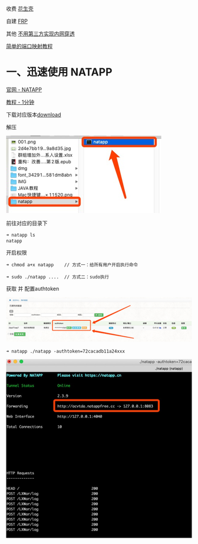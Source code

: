 



收费 [花生壳](https://b.oray.com/)

自建 [FRP](https://github.com/fatedier/frp)

其他 [不用第三方实现内网穿透](https://blog.csdn.net/qq_37063860/article/details/83119887)

[简单的端口映射教程](https://zhuanlan.zhihu.com/p/43233032)





# 一、迅速使用 NATAPP

[官网 - NATAPP](https://natapp.cn/)

[教程 - 1分钟](https://juejin.im/post/5cad5e675188251b1b2f5517)



下载对应版本[download](https://natapp.cn/#download)

解压

![](media_CrossLocalNet/001.jpg)

前往对应的目录下

```
➜ natapp ls
natapp
```



开启权限

```
➜ chmod a+x natapp    // 方式一：给所有用户开启执行命令 

➜ sudo ./natapp ....  // 方式二：sudo执行
```



获取 并 配置authtoken

![](media_CrossLocalNet/002.jpg)



```
➜ natapp ./natapp -authtoken=72cacadb11a24xxx
```

![](media_CrossLocalNet/003.jpg)







